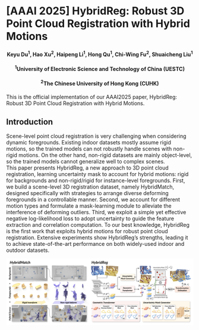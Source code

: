 # [AAAI 2025] HybridReg: Robust 3D Point Cloud Registration with Hybrid Motions

<h4 align = "center">Keyu Du<sup>1</sup>, Hao Xu<sup>2</sup>, Haipeng Li<sup>1</sup>, Hong Qu<sup>1</sup>, Chi-Wing Fu<sup>2</sup>, Shuaicheng Liu<sup>1</sup></h4>
<h4 align = "center"> <sup>1</sup>University of Electronic Science and Technology of China (UESTC)</center></h4>
<h4 align = "center"> <sup>2</sup>The Chinese University of Hong Kong (CUHK)</center></h4>

This is the official implementation of our AAAI2025 paper, HybridReg: Robust 3D Point Cloud Registration with Hybrid Motions.

## Introduction
Scene-level point cloud registration is very challenging when considering dynamic foregrounds. Existing indoor datasets mostly assume rigid motions, so the trained models can not robustly handle scenes with non-rigid motions. On the other hand, non-rigid datasets are mainly object-level, so the trained models cannot generalize well to complex scenes.  
This paper presents HybridReg, a new approach to 3D point cloud registration, learning uncertainty mask to account for hybrid motions: rigid for backgrounds and non-rigid/rigid for
instance-level foregrounds. First, we build a scene-level 3D registration dataset, namely HybridMatch, designed specifically with strategies to arrange diverse deforming foregrounds in a controllable manner. Second, we account for different motion types and formulate a mask-learning module to alleviate the interference of deforming outliers. Third, we exploit a simple yet effective negative log-likelihood loss to adopt uncertainty to guide the feature extraction and correlation computation. To our best knowledge, HybridReg is the first work that exploits hybrid motions for robust point cloud registration. Extensive experiments show HybridReg’s strengths, leading it to achieve state-of-the-art performance on both widely-used indoor and outdoor datasets.

![image text](./pipeline.png)
